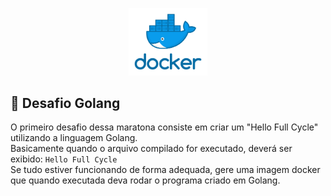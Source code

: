 <p  align="center">
<img  alt="banner" src="../.github/docker.png"  width="25%">
</p> 


## :whale2: Desafio Golang

O primeiro desafio dessa maratona consiste em criar um "Hello Full Cycle" utilizando a linguagem Golang.  
Basicamente quando o arquivo compilado for executado, deverá ser exibido: `Hello Full Cycle`  
Se tudo estiver funcionando de forma adequada, gere uma imagem docker que quando executada deva rodar o programa criado em Golang.


